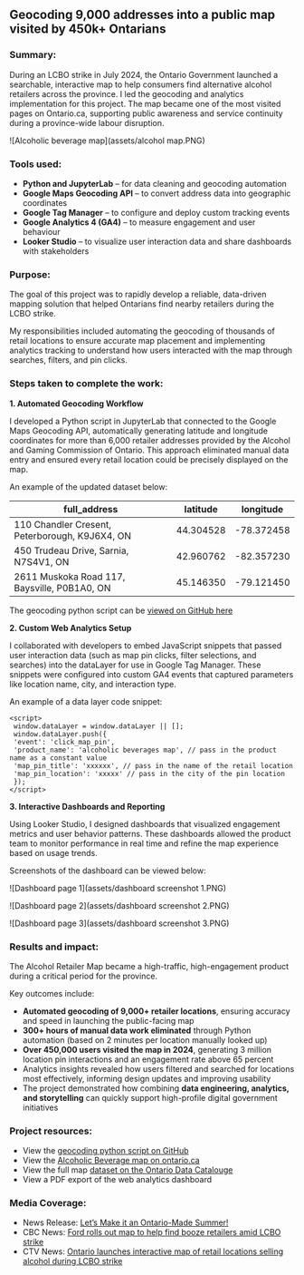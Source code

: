 ## Geocoding 9,000 addresses into a public map visited by 450k+ Ontarians

### Summary:

During an LCBO strike in July 2024, the Ontario Government launched a searchable, interactive map to help consumers find alternative alcohol retailers across the province. I led the geocoding and analytics implementation for this project. The map became one of the most visited pages on Ontario.ca, supporting public awareness and service continuity during a province-wide labour disruption.

![Alcoholic beverage map](assets/alcohol map.PNG)

### Tools used:

- **Python and JupyterLab** – for data cleaning and geocoding automation
- **Google Maps Geocoding API** – to convert address data into geographic coordinates
- **Google Tag Manager** – to configure and deploy custom tracking events
- **Google Analytics 4 (GA4)** – to measure engagement and user behaviour
- **Looker Studio** – to visualize user interaction data and share dashboards with stakeholders

### Purpose:

The goal of this project was to rapidly develop a reliable, data-driven mapping solution that helped Ontarians find nearby retailers during the LCBO strike. 

My responsibilities included automating the geocoding of thousands of retail locations to ensure accurate map placement and implementing analytics tracking to understand how users interacted with the map through searches, filters, and pin clicks.

### Steps taken to complete the work:

**1. Automated Geocoding Workflow**

I developed a Python script in JupyterLab that connected to the Google Maps Geocoding API, automatically generating latitude and longitude coordinates for more than 6,000 retailer addresses provided by the Alcohol and Gaming Commission of Ontario. This approach eliminated manual data entry and ensured every retail location could be precisely displayed on the map. 

An example of the updated dataset below:

| full_address | latitude | longitude |
| -------- | ------- | ------- |
| 110 Chandler Cresent, Peterborough, K9J6X4, ON | 44.304528 | -78.372458 |
| 450 Trudeau Drive, Sarnia, N7S4V1, ON | 42.960762 | -82.357230 |
| 2611 Muskoka Road 117, Baysville, P0B1A0, ON | 45.146350 | -79.121450 |

The geocoding python script can be [viewed on GitHub here](https://github.com/justinduckett/google-maps-geocoding-script)

**2. Custom Web Analytics Setup**

I collaborated with developers to embed JavaScript snippets that passed user interaction data (such as map pin clicks, filter selections, and searches) into the dataLayer for use in Google Tag Manager. These snippets were configured into custom GA4 events that captured parameters like location name, city, and interaction type.

An example of a data layer code snippet:

```
<script>
 window.dataLayer = window.dataLayer || [];
 window.dataLayer.push({
 'event': 'click_map_pin',
 'product_name': 'alcoholic beverages map', // pass in the product name as a constant value
 'map_pin_title': 'xxxxxx', // pass in the name of the retail location
 'map_pin_location': 'xxxxx' // pass in the city of the pin location
 });
</script>
```

**3. Interactive Dashboards and Reporting**

Using Looker Studio, I designed dashboards that visualized engagement metrics and user behavior patterns. These dashboards allowed the product team to monitor performance in real time and refine the map experience based on usage trends.

Screenshots of the dashboard can be viewed below:

![Dashboard page 1](assets/dashboard screenshot 1.PNG)

![Dashboard page 2](assets/dashboard screenshot 2.PNG)

![Dashboard page 3](assets/dashboard screenshot 3.PNG)
### Results and impact:

The Alcohol Retailer Map became a high-traffic, high-engagement product during a critical period for the province.

Key outcomes include:

- **Automated geocoding of 9,000+ retailer locations**, ensuring accuracy and speed in launching the public-facing map
- **300+ hours of manual data work eliminated** through Python automation (based on 2 minutes per location manually looked up)
- **Over 450,000 users visited the map in 2024**, generating 3 million location pin interactions and an engagement rate above 65 percent
- Analytics insights revealed how users filtered and searched for locations most effectively, informing design updates and improving usability
- The project demonstrated how combining **data engineering, analytics, and storytelling** can quickly support high-profile digital government initiatives

### Project resources:

- View the [geocoding python script on GitHub](https://github.com/justinduckett/google-maps-geocoding-script)
- View the [Alcoholic Beverage map on ontario.ca](https://www.ontario.ca/page/where-buy-alcoholic-beverages)
- View the full map [dataset on the Ontario Data Catalouge](https://data.ontario.ca/dataset/alcohol-sales-in-retail-stores)
- View a PDF export of the web analytics dashboard

### Media Coverage:

- News Release: [Let’s Make it an Ontario-Made Summer!](https://news.ontario.ca/en/release/1004813/lets-make-it-an-ontario-made-summer)
- CBC News: [Ford rolls out map to help find booze retailers amid LCBO strike](https://www.cbc.ca/news/canada/toronto/online-map-alcohol-sales-ontario-lcbo-strike-1.7257144)
- CTV News: [Ontario launches interactive map of retail locations selling alcohol during LCBO strike](https://www.ctvnews.ca/toronto/article/new-map-shows-2300-ontario-locations-where-you-can-still-buy-alcohol-during-lcbo-strike/)
